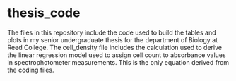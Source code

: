 # thesis_code

The files in this repository include the code used to build the tables and plots in my senior undergraduate thesis for the department of Biology at Reed College. The cell_density file includes the calculation used to derive the linear regression model used to assign cell count to absorbance values in spectrophotometer measurements. This is the only equation derived from the coding files. 
